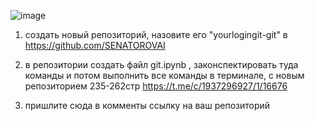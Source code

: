 ![image](https://github.com/user-attachments/assets/5874d863-39c4-49cb-a1fc-660e2918d09f)

1) создать новый репозиторий, назовите его "yourlogingit-git" в https://github.com/SENATOROVAI 

2) в репозитории создать файл git.ipynb , законспектировать туда команды и потом выполнить все команды в терминале, с новым репозиторием  235-262стр https://t.me/c/1937296927/1/16676 
3) пришлите сюда в комменты ссылку на ваш репозиторий
